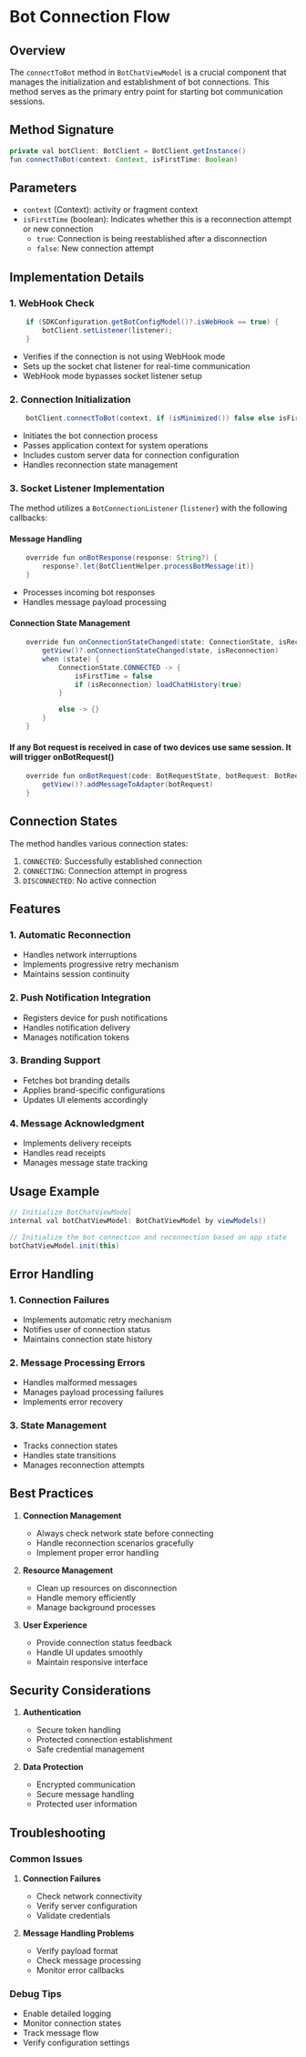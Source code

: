 # Bot Connection Flow

## Overview

The `connectToBot` method in `BotChatViewModel` is a crucial component that manages the initialization and establishment of bot connections. This method serves as the primary entry point for starting bot communication sessions.

## Method Signature

```java
private val botClient: BotClient = BotClient.getInstance()
fun connectToBot(context: Context, isFirstTime: Boolean)
```

## Parameters

- `context` (Context): activity or fragment context
- `isFirstTime` (boolean): Indicates whether this is a reconnection attempt or new connection
  - `true`: Connection is being reestablished after a disconnection
  - `false`: New connection attempt

## Implementation Details

### 1. WebHook Check

```java
    if (SDKConfiguration.getBotConfigModel()?.isWebHook == true) {
        botClient.setListener(listener);
    }
```

- Verifies if the connection is not using WebHook mode
- Sets up the socket chat listener for real-time communication
- WebHook mode bypasses socket listener setup

### 2. Connection Initialization

```java
    botClient.connectToBot(context, if (isMinimized()) false else isFirstTime)
```

- Initiates the bot connection process
- Passes application context for system operations
- Includes custom server data for connection configuration
- Handles reconnection state management

### 3. Socket Listener Implementation

The method utilizes a `BotConnectionListener` (`listener`) with the following callbacks:

#### Message Handling

```java
    override fun onBotResponse(response: String?) {
        response?.let{BotClientHelper.processBotMessage(it)}
    }
```

- Processes incoming bot responses
- Handles message payload processing

#### Connection State Management

```java
    override fun onConnectionStateChanged(state: ConnectionState, isReconnection: Boolean) {
        getView()?.onConnectionStateChanged(state, isReconnection)
        when (state) {
            ConnectionState.CONNECTED -> {
                isFirstTime = false
                if (isReconnection) loadChatHistory(true)
            }

            else -> {}
        }
    }
```

#### If any Bot request is received in case of two devices use same session. It will trigger onBotRequest()

```java
    override fun onBotRequest(code: BotRequestState, botRequest: BotRequest) {
        getView()?.addMessageToAdapter(botRequest)
    }
```

## Connection States

The method handles various connection states:

1. `CONNECTED`: Successfully established connection
2. `CONNECTING`: Connection attempt in progress
3. `DISCONNECTED`: No active connection

## Features

### 1. Automatic Reconnection

- Handles network interruptions
- Implements progressive retry mechanism
- Maintains session continuity

### 2. Push Notification Integration

- Registers device for push notifications
- Handles notification delivery
- Manages notification tokens

### 3. Branding Support

- Fetches bot branding details
- Applies brand-specific configurations
- Updates UI elements accordingly

### 4. Message Acknowledgment

- Implements delivery receipts
- Handles read receipts
- Manages message state tracking

## Usage Example

```java
// Initialize BotChatViewModel
internal val botChatViewModel: BotChatViewModel by viewModels()

// Initialize the bot connection and reconnection based on app state
botChatViewModel.init(this)
```

## Error Handling

### 1. Connection Failures

- Implements automatic retry mechanism
- Notifies user of connection status
- Maintains connection state history

### 2. Message Processing Errors

- Handles malformed messages
- Manages payload processing failures
- Implements error recovery

### 3. State Management

- Tracks connection states
- Handles state transitions
- Manages reconnection attempts

## Best Practices

1. **Connection Management**

   - Always check network state before connecting
   - Handle reconnection scenarios gracefully
   - Implement proper error handling

2. **Resource Management**

   - Clean up resources on disconnection
   - Handle memory efficiently
   - Manage background processes

3. **User Experience**
   - Provide connection status feedback
   - Handle UI updates smoothly
   - Maintain responsive interface

## Security Considerations

1. **Authentication**

   - Secure token handling
   - Protected connection establishment
   - Safe credential management

2. **Data Protection**
   - Encrypted communication
   - Secure message handling
   - Protected user information

## Troubleshooting

### Common Issues

1. **Connection Failures**

   - Check network connectivity
   - Verify server configuration
   - Validate credentials

2. **Message Handling Problems**
   - Verify payload format
   - Check message processing
   - Monitor error callbacks

### Debug Tips

- Enable detailed logging
- Monitor connection states
- Track message flow
- Verify configuration settings
